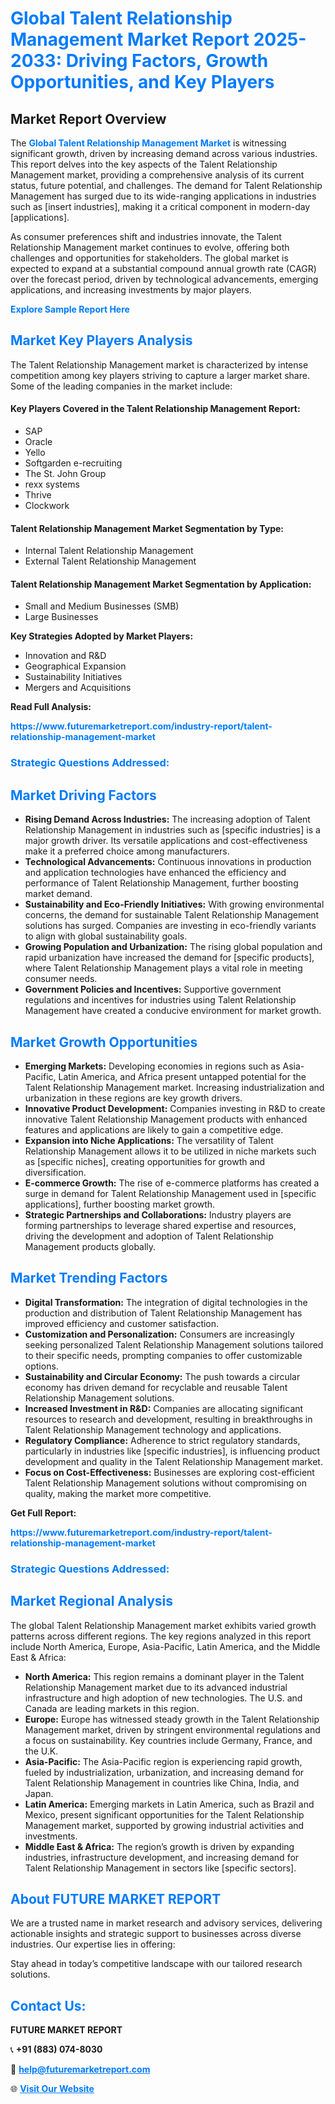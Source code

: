 <h1 style="color: #007BFF;">Global Talent Relationship Management Market Report 2025-2033: Driving Factors, Growth Opportunities, and Key Players</h1>

<section id="overview">
<h2>Market Report Overview</h2>
<p>The <a href="https://www.futuremarketreport.com/industry-report/talent-relationship-management-market" style="color: #007BFF; text-decoration: none;"><strong>Global Talent Relationship Management Market</strong></a> is witnessing significant growth, driven by increasing demand across various industries. This report delves into the key aspects of the Talent Relationship Management market, providing a comprehensive analysis of its current status, future potential, and challenges. The demand for Talent Relationship Management has surged due to its wide-ranging applications in industries such as [insert industries], making it a critical component in modern-day [applications].</p>
<p>As consumer preferences shift and industries innovate, the Talent Relationship Management market continues to evolve, offering both challenges and opportunities for stakeholders. The global market is expected to expand at a substantial compound annual growth rate (CAGR) over the forecast period, driven by technological advancements, emerging applications, and increasing investments by major players.</p>
</section>

<section id="overview">
<p><a href="https://www.futuremarketreport.com/request-sample/reportId=99361" style="color: #007BFF; text-decoration: none;"><strong>Explore Sample Report Here</strong></a></p>
</section>

<section id="key-players">
<h2 style="color: #007BFF;">Market Key Players Analysis</h2>
<p>The Talent Relationship Management market is characterized by intense competition among key players striving to capture a larger market share. Some of the leading companies in the market include:</p>
<h4>Key Players Covered in the Talent Relationship Management Report:</h4>
<ul><li>SAP</li><li>Oracle</li><li>Yello</li><li>Softgarden e-recruiting</li><li>The St. John Group</li><li>rexx systems</li><li>Thrive</li><li>Clockwork</li></ul>
<h4>Talent Relationship Management Market Segmentation by Type:</h4>
<ul><li>Internal Talent Relationship Management</li><li>External Talent Relationship Management</li></ul>

<h4>Talent Relationship Management Market Segmentation by Application:</h4>
<ul><li>Small and Medium Businesses (SMB)</li><li>Large Businesses</li></ul>
<p><strong>Key Strategies Adopted by Market Players:</strong></p>
<ul>
<li>Innovation and R&D</li>
<li>Geographical Expansion</li>
<li>Sustainability Initiatives</li>
<li>Mergers and Acquisitions</li>
</ul>
</section>

<section>
<p><strong>Read Full Analysis: </strong></p><a href="https://www.futuremarketreport.com/industry-report/talent-relationship-management-market" style="color: #007BFF; text-decoration: none;"><strong>https://www.futuremarketreport.com/industry-report/talent-relationship-management-market</strong></a>
<h3 style="color: #007BFF;">Strategic Questions Addressed:</h3>
</section>

<section id="driving-factors">
<h2 style="color: #007BFF;">Market Driving Factors</h2>
<ul>
<li><strong>Rising Demand Across Industries:</strong> The increasing adoption of Talent Relationship Management in industries such as [specific industries] is a major growth driver. Its versatile applications and cost-effectiveness make it a preferred choice among manufacturers.</li>
<li><strong>Technological Advancements:</strong> Continuous innovations in production and application technologies have enhanced the efficiency and performance of Talent Relationship Management, further boosting market demand.</li>
<li><strong>Sustainability and Eco-Friendly Initiatives:</strong> With growing environmental concerns, the demand for sustainable Talent Relationship Management solutions has surged. Companies are investing in eco-friendly variants to align with global sustainability goals.</li>
<li><strong>Growing Population and Urbanization:</strong> The rising global population and rapid urbanization have increased the demand for [specific products], where Talent Relationship Management plays a vital role in meeting consumer needs.</li>
<li><strong>Government Policies and Incentives:</strong> Supportive government regulations and incentives for industries using Talent Relationship Management have created a conducive environment for market growth.</li>
</ul>
</section>

<section id="growth-opportunities">
<h2 style="color: #007BFF;">Market Growth Opportunities</h2>
<ul>
<li><strong>Emerging Markets:</strong> Developing economies in regions such as Asia-Pacific, Latin America, and Africa present untapped potential for the Talent Relationship Management market. Increasing industrialization and urbanization in these regions are key growth drivers.</li>
<li><strong>Innovative Product Development:</strong> Companies investing in R&D to create innovative Talent Relationship Management products with enhanced features and applications are likely to gain a competitive edge.</li>
<li><strong>Expansion into Niche Applications:</strong> The versatility of Talent Relationship Management allows it to be utilized in niche markets such as [specific niches], creating opportunities for growth and diversification.</li>
<li><strong>E-commerce Growth:</strong> The rise of e-commerce platforms has created a surge in demand for Talent Relationship Management used in [specific applications], further boosting market growth.</li>
<li><strong>Strategic Partnerships and Collaborations:</strong> Industry players are forming partnerships to leverage shared expertise and resources, driving the development and adoption of Talent Relationship Management products globally.</li>
</ul>
</section>

<section id="trending-factors">
<h2 style="color: #007BFF;">Market Trending Factors</h2>
<ul>
<li><strong>Digital Transformation:</strong> The integration of digital technologies in the production and distribution of Talent Relationship Management has improved efficiency and customer satisfaction.</li>
<li><strong>Customization and Personalization:</strong> Consumers are increasingly seeking personalized Talent Relationship Management solutions tailored to their specific needs, prompting companies to offer customizable options.</li>
<li><strong>Sustainability and Circular Economy:</strong> The push towards a circular economy has driven demand for recyclable and reusable Talent Relationship Management solutions.</li>
<li><strong>Increased Investment in R&D:</strong> Companies are allocating significant resources to research and development, resulting in breakthroughs in Talent Relationship Management technology and applications.</li>
<li><strong>Regulatory Compliance:</strong> Adherence to strict regulatory standards, particularly in industries like [specific industries], is influencing product development and quality in the Talent Relationship Management market.</li>
<li><strong>Focus on Cost-Effectiveness:</strong> Businesses are exploring cost-efficient Talent Relationship Management solutions without compromising on quality, making the market more competitive.</li>
</ul>
</section>

<section>
<p><strong>Get Full Report: </strong></p><a href="https://www.futuremarketreport.com/industry-report/talent-relationship-management-market" style="color: #007BFF; text-decoration: none;"><strong>https://www.futuremarketreport.com/industry-report/talent-relationship-management-market</strong></a>
<h3 style="color: #007BFF;">Strategic Questions Addressed:</h3>
</section>


<section id="regional-analysis">
<h2 style="color: #007BFF;">Market Regional Analysis</h2>
<p>The global Talent Relationship Management market exhibits varied growth patterns across different regions. The key regions analyzed in this report include North America, Europe, Asia-Pacific, Latin America, and the Middle East & Africa:</p>
<ul>
<li><strong>North America:</strong> This region remains a dominant player in the Talent Relationship Management market due to its advanced industrial infrastructure and high adoption of new technologies. The U.S. and Canada are leading markets in this region.</li>
<li><strong>Europe:</strong> Europe has witnessed steady growth in the Talent Relationship Management market, driven by stringent environmental regulations and a focus on sustainability. Key countries include Germany, France, and the U.K.</li>
<li><strong>Asia-Pacific:</strong> The Asia-Pacific region is experiencing rapid growth, fueled by industrialization, urbanization, and increasing demand for Talent Relationship Management in countries like China, India, and Japan.</li>
<li><strong>Latin America:</strong> Emerging markets in Latin America, such as Brazil and Mexico, present significant opportunities for the Talent Relationship Management market, supported by growing industrial activities and investments.</li>
<li><strong>Middle East & Africa:</strong> The region’s growth is driven by expanding industries, infrastructure development, and increasing demand for Talent Relationship Management in sectors like [specific sectors].</li>
</ul>
</section>

<footer>
<h2 style="color: #007BFF;">About FUTURE MARKET REPORT</h2>
<p>We are a trusted name in market research and advisory services, delivering actionable insights and strategic support to businesses across diverse industries. Our expertise lies in offering:</p>

<p>Stay ahead in today’s competitive landscape with our tailored research solutions.</p>

<h2 style="color: #007BFF;">Contact Us:</h2>
<p><strong>FUTURE MARKET REPORT</strong></p>
<p>📞 <strong>+91 (883) 074-8030</strong></p>
<p>📧 <strong><a href="mailto:help@futuremarketreport.com" style="color: #007BFF;">help@futuremarketreport.com</a></strong></p>
<p>🌐 <strong><a href="https://www.futuremarketreport.com/" style="color: #007BFF;">Visit Our Website</a></strong></p>
</footer>